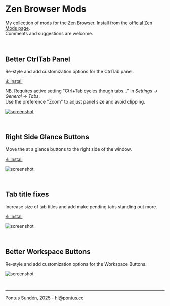 # Zen Browser Mods

My collection of mods for the Zen Browser. Install from the [official Zen Mods page](https://zen-browser.app/mods).  
Comments and suggestions are welcome.

<br>

## Better CtrlTab Panel

Re-style and add customization options for the CtrlTab panel.

[⤓ Install](https://zen-browser.app/mods/72f8f48d-86b9-4487-acea-eb4977b18f21/)

NB. Requires active setting "Ctrl+Tab cycles though tabs..." in _Settings -> General -> Tabs_.  
Use the preference "Zoom" to adjust panel size and avoid clipping.

[![screenshot](./better-ctrl-tab/better-ctrltab-panel.png)](https://zen-browser.app/mods/72f8f48d-86b9-4487-acea-eb4977b18f21/)

<br>

## Right Side Glance Buttons

Move the at a glance buttons to the right side of the window.

[⤓ Install](https://zen-browser.app/mods/20e8cc78-3dac-4db0-81a4-814672fb50af/)

![screenshot](./glance-buttons-right/glance-buttons-right.png)

<br>

## Tab title fixes

Increase size of tab titles and add make pending tabs standing out more.

[⤓ Install](https://zen-browser.app/mods/7190e4e9-bead-4b40-8f57-95d852ddc941/)

![screenshot](./tab-title-fix/tab-title-fix.png)

<br>

## Better Workspace Buttons

Re-style and add customization options for the Workspace Buttons.

![screenshot](./better-workspace-buttons/better-workspace-buttons.png)

<br>

---

Pontus Sundén, 2025 - [hi@pontus.cc](mailto:hi@pontus.cc)
